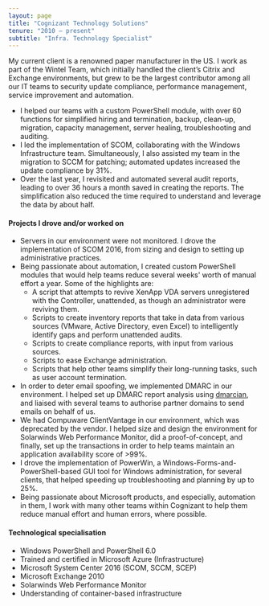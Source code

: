 ```yaml
---
layout: page
title: "Cognizant Technology Solutions"
tenure: "2010 – present"
subtitle: "Infra. Technology Specialist"
---
```


My current client is a renowned paper manufacturer in the US. I work as part of the Wintel Team, which initially handled the client’s Citrix and Exchange environments, but grew to be the largest contributor among all our IT teams to security update compliance, performance management, service improvement and automation.
- I helped our teams with a custom PowerShell module, with over 60 functions for simplified hiring and termination, backup, clean-up, migration, capacity management, server healing, troubleshooting and auditing.
- I led the implementation of SCOM, collaborating with the Windows Infrastructure team. Simultaneously, I also assisted my team in the migration to SCCM for patching; automated updates increased the update compliance by 31%.
- Over the last year, I revisited and automated several audit reports, leading to over 36 hours a month saved in creating the reports. The simplification also
reduced the time required to understand and leverage the data by about half.
<!--more-->

#### Projects I drove and/or worked on

- Servers in our environment were not monitored. I drove the implementation of SCOM&nbsp;2016, from sizing and design to setting up administrative practices.
- Being passionate about automation, I created custom PowerShell modules that would help teams reduce several weeks' worth of manual effort a year. Some of the highlights are:
  - A script that attempts to revive XenApp VDA servers unregistered with the Controller, unattended, as though an administrator were reviving them.
  - Scripts to create inventory reports that take in data from various sources (VMware, Active Directory, even Excel) to intelligently identify gaps and perform unattended audits.
  - Scripts to create compliance reports, with input from various sources.
  - Scripts to ease Exchange administration.
  - Scripts that help other teams simplify their long-running tasks, such as user account termination.
- In order to deter email spoofing, we implemented DMARC in our environment. I helped set up DMARC report analysis using [dmarcian](https://dmarcian.com/), and liaised with several teams to authorise partner domains to send emails on behalf of us.
- We had Compuware ClientVantage in our environment, which was deprecated by the vendor. I helped size and design the environment for Solarwinds Web Performance Monitor, did a proof-of-concept, and finally, set up the transactions in order to help teams maintain an application availability score of >99%.
- I drove the implementation of PowerWin, a Windows-Forms-and-PowerShell-based GUI tool for Windows administration, for several clients, that helped speeding up troubleshooting and planning by up to 25%.
- Being passionate about Microsoft products, and especially, automation in them, I work with many other teams within Cognizant to help them reduce manual effort and human errors, where possible.

#### Technological specialisation

- Windows PowerShell and PowerShell&nbsp;6.0
- Trained and certified in Microsoft Azure (Infrastructure)
- Microsoft System Center&nbsp;2016 (SCOM, SCCM, SCEP)
- Microsoft Exchange&nbsp;2010
- Solarwinds Web Performance Monitor
- Understanding of container-based infrastructure
